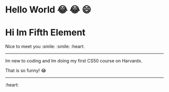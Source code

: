 # Hello World :joy: :joy: :smile:  
<h1>Hi Im Fifth Element</h1>
Nice to meet you :smile: :smile: :heart: <br>
<hr>
 Im new to coding and Im doing my first CS50 course on Harvardx.


[^1]: This is the footnote. 
 

That is so funny! :joy: 
<hr>
:heart: 
